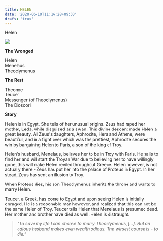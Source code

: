 ```yaml
---
title: HELEN
date: '2020-06-10T11:16:28+09:30'
draft: 'true'
---
```

Helen

![](/images/uploads/04_helen_clear.jpg)

**The Wronged**

Helen\
Menelaus\
Theoclymenus

**The Rest**

Theonoe\
Teucer\
Messenger (of Theoclymenus)\
The Dioscori

**Story**

Helen is in Egypt. She tells of her unusual origins. Zeus had raped her mother, Leda, while disguised as a swan. This divine descent made Helen a great beauty. All Zeus's daughters, Aphrodite, Hera and Athene, were beautiful, and in a fight over which was the prettiest, Aphrodite secures the win by bargaining Helen to Paris, a son of the king of Troy. 

Helen's husband, Menelaus, believes her to be in Troy with Paris. He sails to find her and will start the Troyan War due to believing her to have willingly gone, this will make Helen reviled throughout Greece. Helen however, is not actually there - Zeus has put her into the palace of Proteus in Egypt. In her stead, Zeus has sent an illusion to Troy.

When Proteus dies, his son Theoclymenus inherits the throne and wants to marry Helen.

Teucer, a Greek, has come to Egypt and upon seeing Helen is initially enraged. He is a reasonable man however, and realized that this can not be the same Helen of Troy. Teucer tells Helen that Menelaus is presumed dead. Her mother and brother have died as well. Helen is distraught.

> _"To save my life I can choose to marry Theoclymenus, \[...]. But an odious husband makes even wealth odious. The wirsest course is - to die."_
